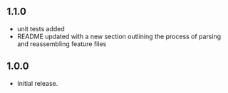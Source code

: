 ## 1.1.0
* unit tests added
* README updated with a new section outlining the process of parsing and reassembling feature files

## 1.0.0
* Initial release.